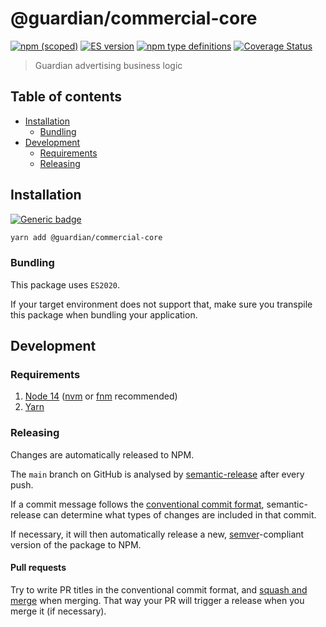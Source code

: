 # @guardian/commercial-core

[![npm (scoped)](https://img.shields.io/npm/v/@guardian/commercial-core)](https://www.npmjs.com/package/@guardian/commercial-core)
[![ES version](https://badgen.net/badge/ES/2020/cyan)](https://tc39.es/ecma262/2020/)
[![npm type definitions](https://img.shields.io/npm/types/@guardian/commercial-core)](https://www.typescriptlang.org/)
[![Coverage Status](https://coveralls.io/repos/github/guardian/commercial-core/badge.svg?branch=main)](https://coveralls.io/github/guardian/commercial-core?branch=main)

> Guardian advertising business logic

<!-- START doctoc generated TOC please keep comment here to allow auto update -->
<!-- DON'T EDIT THIS SECTION, INSTEAD RE-RUN doctoc TO UPDATE -->
## Table of contents

- [Installation](#installation)
  - [Bundling](#bundling)
- [Development](#development)
  - [Requirements](#requirements)
  - [Releasing](#releasing)

<!-- END doctoc generated TOC please keep comment here to allow auto update -->

## Installation

[![Generic badge](https://img.shields.io/badge/google-chat-259082.svg)](https://chat.google.com/room/AAAAPL2MBvE)

```bash
yarn add @guardian/commercial-core
```

### Bundling

This package uses `ES2020`.

If your target environment does not support that, make sure you transpile this package when bundling your application.

## Development

### Requirements

1. [Node 14](https://nodejs.org/en/download/) ([nvm][] or [fnm][] recommended)
2. [Yarn](https://classic.yarnpkg.com/en/docs/install/)

[nvm]: https://github.com/nvm-sh/nvm
[fnm]: https://github.com/Schniz/fnm

### Releasing

Changes are automatically released to NPM.

The `main` branch on GitHub is analysed by [semantic-release](https://semantic-release.gitbook.io/) after every push.

If a commit message follows the [conventional commit format](https://www.conventionalcommits.org/en/v1.0.0), semantic-release can determine what types of changes are included in that commit.

If necessary, it will then automatically release a new, [semver](https://semver.org/)-compliant version of the package to NPM.

#### Pull requests

Try to write PR titles in the conventional commit format, and [squash and merge](https://docs.github.com/en/free-pro-team@latest/github/collaborating-with-issues-and-pull-requests/about-pull-request-merges#squash-and-merge-your-pull-request-commits) when merging. That way your PR will trigger a release when you merge it (if necessary).

